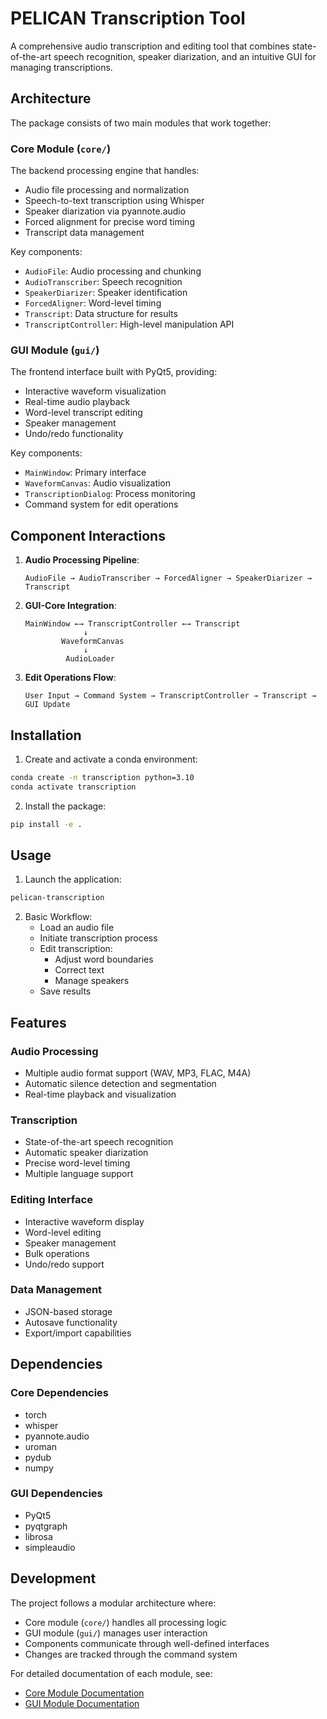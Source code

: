 # PELICAN Transcription Tool

A comprehensive audio transcription and editing tool that combines state-of-the-art speech recognition, speaker diarization, and an intuitive GUI for managing transcriptions.

## Architecture

The package consists of two main modules that work together:

### Core Module (`core/`)
The backend processing engine that handles:
- Audio file processing and normalization
- Speech-to-text transcription using Whisper
- Speaker diarization via pyannote.audio
- Forced alignment for precise word timing
- Transcript data management

Key components:
- `AudioFile`: Audio processing and chunking
- `AudioTranscriber`: Speech recognition
- `SpeakerDiarizer`: Speaker identification
- `ForcedAligner`: Word-level timing
- `Transcript`: Data structure for results
- `TranscriptController`: High-level manipulation API

### GUI Module (`gui/`)
The frontend interface built with PyQt5, providing:
- Interactive waveform visualization
- Real-time audio playback
- Word-level transcript editing
- Speaker management
- Undo/redo functionality

Key components:
- `MainWindow`: Primary interface
- `WaveformCanvas`: Audio visualization
- `TranscriptionDialog`: Process monitoring
- Command system for edit operations

## Component Interactions

1. **Audio Processing Pipeline**:
   ```
   AudioFile → AudioTranscriber → ForcedAligner → SpeakerDiarizer → Transcript
   ```

2. **GUI-Core Integration**:
   ```
   MainWindow ←→ TranscriptController ←→ Transcript
                ↓
           WaveformCanvas
                ↓
            AudioLoader
   ```

3. **Edit Operations Flow**:
   ```
   User Input → Command System → TranscriptController → Transcript → GUI Update
   ```

## Installation

1. Create and activate a conda environment:
```bash
conda create -n transcription python=3.10
conda activate transcription
```

2. Install the package:
```bash
pip install -e .
```

## Usage

1. Launch the application:
```bash
pelican-transcription
```

2. Basic Workflow:
   - Load an audio file
   - Initiate transcription process
   - Edit transcription:
     - Adjust word boundaries
     - Correct text
     - Manage speakers
   - Save results

## Features

### Audio Processing
- Multiple audio format support (WAV, MP3, FLAC, M4A)
- Automatic silence detection and segmentation
- Real-time playback and visualization

### Transcription
- State-of-the-art speech recognition
- Automatic speaker diarization
- Precise word-level timing
- Multiple language support

### Editing Interface
- Interactive waveform display
- Word-level editing
- Speaker management
- Bulk operations
- Undo/redo support

### Data Management
- JSON-based storage
- Autosave functionality
- Export/import capabilities

## Dependencies

### Core Dependencies
- torch
- whisper
- pyannote.audio
- uroman
- pydub
- numpy

### GUI Dependencies
- PyQt5
- pyqtgraph
- librosa
- simpleaudio

## Development

The project follows a modular architecture where:
- Core module (`core/`) handles all processing logic
- GUI module (`gui/`) manages user interaction
- Components communicate through well-defined interfaces
- Changes are tracked through the command system

For detailed documentation of each module, see:
- [Core Module Documentation](core/README.md)
- [GUI Module Documentation](gui/README.md) 